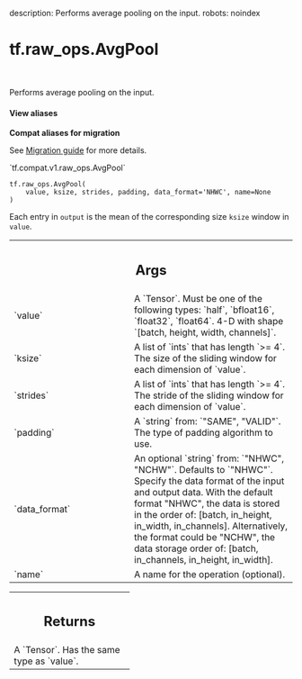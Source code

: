 description: Performs average pooling on the input.
robots: noindex

# tf.raw_ops.AvgPool

<!-- Insert buttons and diff -->

<table class="tfo-notebook-buttons tfo-api nocontent" align="left">

</table>



Performs average pooling on the input.

<section class="expandable">
  <h4 class="showalways">View aliases</h4>
  <p>
<b>Compat aliases for migration</b>
<p>See
<a href="https://www.tensorflow.org/guide/migrate">Migration guide</a> for
more details.</p>
<p>`tf.compat.v1.raw_ops.AvgPool`</p>
</p>
</section>

<pre class="devsite-click-to-copy prettyprint lang-py tfo-signature-link">
<code>tf.raw_ops.AvgPool(
    value, ksize, strides, padding, data_format=&#x27;NHWC&#x27;, name=None
)
</code></pre>



<!-- Placeholder for "Used in" -->

Each entry in `output` is the mean of the corresponding size `ksize`
window in `value`.

<!-- Tabular view -->
 <table class="responsive fixed orange">
<colgroup><col width="214px"><col></colgroup>
<tr><th colspan="2"><h2 class="add-link">Args</h2></th></tr>

<tr>
<td>
`value`
</td>
<td>
A `Tensor`. Must be one of the following types: `half`, `bfloat16`, `float32`, `float64`.
4-D with shape `[batch, height, width, channels]`.
</td>
</tr><tr>
<td>
`ksize`
</td>
<td>
A list of `ints` that has length `>= 4`.
The size of the sliding window for each dimension of `value`.
</td>
</tr><tr>
<td>
`strides`
</td>
<td>
A list of `ints` that has length `>= 4`.
The stride of the sliding window for each dimension of `value`.
</td>
</tr><tr>
<td>
`padding`
</td>
<td>
A `string` from: `"SAME", "VALID"`.
The type of padding algorithm to use.
</td>
</tr><tr>
<td>
`data_format`
</td>
<td>
An optional `string` from: `"NHWC", "NCHW"`. Defaults to `"NHWC"`.
Specify the data format of the input and output data. With the
default format "NHWC", the data is stored in the order of:
    [batch, in_height, in_width, in_channels].
Alternatively, the format could be "NCHW", the data storage order of:
    [batch, in_channels, in_height, in_width].
</td>
</tr><tr>
<td>
`name`
</td>
<td>
A name for the operation (optional).
</td>
</tr>
</table>



<!-- Tabular view -->
 <table class="responsive fixed orange">
<colgroup><col width="214px"><col></colgroup>
<tr><th colspan="2"><h2 class="add-link">Returns</h2></th></tr>
<tr class="alt">
<td colspan="2">
A `Tensor`. Has the same type as `value`.
</td>
</tr>

</table>

